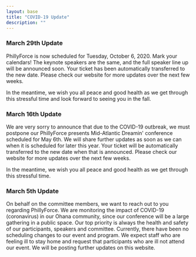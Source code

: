 ```yaml
---
layout: base
title: "COVID-19 Update"
description: "" 
---
```


### March 29th Update

PhillyForce is now scheduled for Tuesday, October 6, 2020. Mark your calendars! The keynote speakers are the same, and the full speaker line up will be announced soon. Your ticket has been automatically transferred to the new date. Please check our website for more updates over the next few weeks.

In the meantime, we wish you all peace and good health as we get through this stressful time and look forward to seeing you in the fall.

### March 16th Update

We are very sorry to announce that due to the COVID-19 outbreak, we must postpone our PhillyForce presents Mid-Atlantic Dreamin' conference scheduled for May 6th. We will share further updates as soon as we can when it is scheduled for later this year. Your ticket will be automatically transferred to the new date when that is announced. Please check our website for more updates over the next few weeks.

In the meantime, we wish you all peace and good health as we get through this stressful time.

### March 5th Update

On behalf on the committee members, we want to reach out to you regarding PhillyForce. We are monitoring the impact of COVID-19 (coronavirus) in our Ohana community, since our conference will be a large gathering in a public space. Our top priority is always the health and safety of our participants, speakers and committee. Currently, there have been no scheduling changes to our event and program. We expect staff who are feeling ill to stay home and request that participants who are ill not attend our event. We will be posting further updates on this website.
